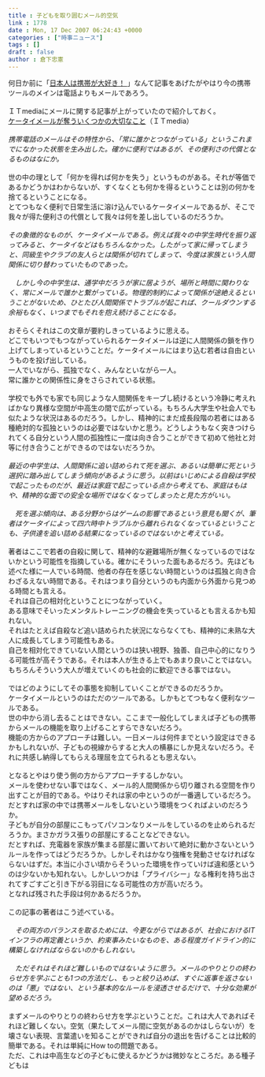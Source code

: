 ```yaml
---
title : 子どもを取り囲むメール的空気
link : 1778
date : Mon, 17 Dec 2007 06:24:43 +0000
categories : ["時事ニュース"]
tags : []
draft : false
author : 倉下忠憲
---
```


何日か前に「<A HREF="http://www.doblog.com/weblog/myblog/6947/2617292#2617292" TARGET="_blank">日本人は携帯が大好き！ </A>」なんて記事をあげたがやはり今の携帯ツールのメインは電話よりもメールであろう。<BR><BR>ＩＴmediaにメールに関する記事が上がっていたので紹介しておく。<BR><A HREF="http://plusd.itmedia.co.jp/lifestyle/articles/0712/17/news009.html" TARGET="_blank">ケータイメールが奪ういくつかの大切なこと</A>（ＩＴmedia）<BR><BR><I>携帯電話のメールはその特性から、「常に誰かとつながっている」というこれまでになかった状態を生み出した。確かに便利ではあるが、その便利さの代償となるものはなにか。</I><BR><BR>世の中の理として「何かを得れば何かを失う」というものがある。それが等価であるかどうかはわからないが、すくなくとも何かを得るということは別の何かを捨てるということになる。<BR>とてつもなく便利で日常生活に溶け込んでいるケータイメールであるが、そこで我々が得た便利さの代償として我々は何を差し出しているのだろうか。<BR><BR><I>その象徴的なものが、ケータイメールである。例えば我々の中学生時代を振り返ってみると、ケータイなどはもちろんなかった。したがって家に帰ってしまうと、同級生やクラブの友人らとは関係が切れてしまって、今度は家族という人間関係に切り替わっていたものであった。<BR><BR>　しかし今の中学生は、通学中だろうが家に居ようが、場所と時間に関わりなく、常にメールで誰かと繋がっている。物理的制約によって関係が途絶えるということがないため、ひとたび人間関係でトラブルが起これば、クールダウンする余裕もなく、いつまでもそれを抱え続けることになる。</I><BR><BR>おそらくそれはこの文章が要約しきっているように思える。<BR>どこでもいつでもつながっていられるケータイメールは逆に人間関係の鎖を作り上げてしまっているということだ。ケータイメールにはまり込む若者は自由というものを投げ出している。<BR>一人でいながら、孤独でなく、みんなといながら一人。<BR>常に誰かとの関係性に身をさらされている状態。<BR><BR>学校でも外でも家でも同じような人間関係をキープし続けるという冷静に考えればかなり異様な空間が中高生の間で広がっている。もちろん大学生や社会人でも似たような状況はあるのだろう。しかし、精神的にまだ成長段階の若者にはある種絶対的な孤独というのは必要ではないかと思う。どうしようもなく突きつけられてくる自分という人間の孤独性に一度は向き合うことができて初めて他社と対等に付き合うことができるのではないだろうか。<BR><BR><I>最近の中学生は、人間関係に追い詰められて死を選ぶ、あるいは簡単に死という選択に踏み出してしまう傾向があるように思う。以前はいじめによる自殺は学校で起こったものだが、最近は家庭で起こっている点から考えても、家庭はもはや、精神的な面での安全な場所ではなくなってしまったと見た方がいい。<BR><BR>　死を選ぶ傾向は、ある分野からはゲームの影響であるという意見も聞くが、筆者はケータイによって四六時中トラブルから離れられなくなっているということも、子供達を追い詰める結果になっているのではないかと考えている。</I><BR><BR>著者はここで若者の自殺に関して、精神的な避難場所が無くなっているのではないかという可能性を指摘している。確かにそういった面もあるだろう。先ほども述べた様に一人でいる時間、他者の存在を感じない時間というのは孤独と向き合わざるえない時間である。それはつまり自分というのも内面から外面から見つめる時間とも言える。<BR>それは自己の相対化ということにつながっていく。<BR>ある意味でそいったメンタルトレーニングの機会を失っているとも言えるかも知れない。<BR>それはたとえば自殺など追い詰められた状況にならなくても、精神的に未熟な大人に成長してしまう可能性もある。<BR>自己を相対化できていない人間というのは狭い視野、独善、自己中心的になりうる可能性が高そうである。それは本人が生きる上でもあまり良いことではない。もちろんそういう大人が増えていくのも社会的に歓迎できる事ではない。<BR><BR>ではどのようにしてその事態を抑制していくことができるのだろうか。<BR>ケータイメールというのはただのツールである。しかもとてつもなく便利なツールである。<BR>世の中から消し去ることはできない。ここまで一般化してしまえば子どもの携帯からメールの機能を取り上げることすらできないだろう。<BR>機能の方からのアプローチは難しい。一日メールは何件までという設定はできるかもしれないが、子どもの視線からすると大人の横暴にしか見えないだろう。それに共感し納得してもらえる理屈を立てられるとも思えない。<BR><BR>となるとやはり使う側の方からアプローチするしかない。<BR>メールを使わせない事ではなく、メール的人間関係から切り離される空間を作り出すことが目的である。やはりそれは家の中というのが一番適しているだろう。<BR>だとすれば家の中では携帯メールをしないという環境をつくればよいのだろうか。<BR>子どもが自分の部屋にこもってパソコンなりメールをしているのを止められるだろうか。まさかガラス張りの部屋にすることなどできない。<BR>だとすれば、充電器を家族が集まる部屋に置いておいて絶対に動かさないというルールを作ってはどうだろうか。しかしそれはかなり強権を発動させなければならないはずだ。本当に小さい頃からそういった環境を作っていけば違和感というのは少ないかも知れない。しかしいつかは「プライバシー」なる権利を持ち出されてすごすごと引き下がる羽目になる可能性の方が高いだろう。<BR>となれば残された手段は何かあるだろうか。<BR><BR>この記事の著者はこう述べている。<BR><BR>　<I>その両方のバランスを取るためには、今更ながらではあるが、社会におけるITインフラの再定義というか、約束事みたいなものを、ある程度ガイドライン的に構築しなければならないのかもしれない。<BR><BR>　ただそれはそれほど難しいものではないように思う。メールのやりとりの終わらせ方を学ぶことも1つの方法だし、もっと絞り込めば、すぐに返事を返さないのは「悪」ではない、という基本的なルールを浸透させるだけで、十分な効果が望めるだろう。</I><BR><BR>まずメールのやりとりの終わらせ方を学ぶということだ。これは大人であればそれほど難しくない。空気（果たしてメール間に空気があるのかはしらないが）を壊さない表現、言葉遣いを知ることができれば自分の退出を告げることは比較的簡単である。それは単純にHow toの問題である。<BR>ただ、これは中高生などの子どもに使えるかどうかは微妙なところだ。ある種子どもは